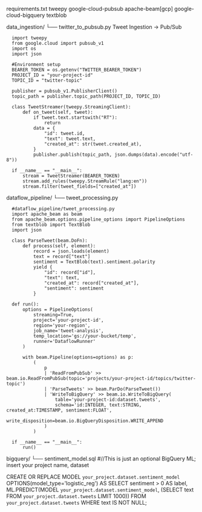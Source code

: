 
requirements.txt
      tweepy
      google-cloud-pubsub
      apache-beam[gcp]
      google-cloud-bigquery
      textblob


data_ingestion/
   └── twitter_to_pubsub.py
      Tweet Ingestion → Pub/Sub

      import tweepy
      from google.cloud import pubsub_v1
      import os
      import json
      
      #Environment setup
      BEARER_TOKEN = os.getenv("TWITTER_BEARER_TOKEN")
      PROJECT_ID = "your-project-id"
      TOPIC_ID = "twitter-topic"
      
      publisher = pubsub_v1.PublisherClient()
      topic_path = publisher.topic_path(PROJECT_ID, TOPIC_ID)
      
      class TweetStreamer(tweepy.StreamingClient):
          def on_tweet(self, tweet):
              if tweet.text.startswith("RT"):
                  return
              data = {
                  "id": tweet.id,
                  "text": tweet.text,
                  "created_at": str(tweet.created_at),
              }
              publisher.publish(topic_path, json.dumps(data).encode("utf-8"))
      
      if __name__ == "__main__":
          stream = TweetStreamer(BEARER_TOKEN)
          stream.add_rules(tweepy.StreamRule("lang:en"))
          stream.filter(tweet_fields=["created_at"])



  dataflow_pipeline/
      └── tweet_processing.py

      #dataflow_pipeline/tweet_processing.py
      import apache_beam as beam
      from apache_beam.options.pipeline_options import PipelineOptions
      from textblob import TextBlob
      import json
      
      class ParseTweet(beam.DoFn):
          def process(self, element):
              record = json.loads(element)
              text = record["text"]
              sentiment = TextBlob(text).sentiment.polarity
              yield {
                  "id": record["id"],
                  "text": text,
                  "created_at": record["created_at"],
                  "sentiment": sentiment
              }
      
      def run():
          options = PipelineOptions(
              streaming=True,
              project='your-project-id',
              region='your-region',
              job_name='tweet-analysis',
              temp_location='gs://your-bucket/temp',
              runner='DataflowRunner'
          )
      
          with beam.Pipeline(options=options) as p:
              (
                  p
                  | 'ReadFromPubSub' >> beam.io.ReadFromPubSub(topic='projects/your-project-id/topics/twitter-topic')
                  | 'ParseTweets' >> beam.ParDo(ParseTweet())
                  | 'WriteToBigQuery' >> beam.io.WriteToBigQuery(
                      table='your-project-id:dataset.tweets',
                      schema='id:INTEGER, text:STRING, created_at:TIMESTAMP, sentiment:FLOAT',
                      write_disposition=beam.io.BigQueryDisposition.WRITE_APPEND
                  )
              )
      
      if __name__ == "__main__":
          run()




bigquery/
   └── sentiment_model.sql
#//This is just an optional BigQuery ML; insert your project name, dataset

  CREATE OR REPLACE MODEL `your_project.dataset.sentiment_model` 
  OPTIONS(model_type='logistic_reg') AS
  SELECT
    sentiment > 0 AS label,
    ML.PREDICT(MODEL `your_project.dataset.sentiment_model`, 
      (SELECT text FROM `your_project.dataset.tweets` LIMIT 1000))
  FROM
    `your_project.dataset.tweets`
  WHERE
    text IS NOT NULL;
